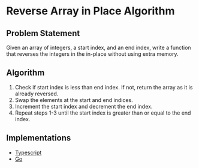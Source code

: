 # Reverse Array in Place Algorithm

## Problem Statement
Given an array of integers, a start index, and an end index, write a function that reverses the integers in the in-place without using extra memory.

## Algorithm
1. Check if start index is less than end index. If not, return the array as it is already reversed.
2. Swap the elements at the start and end indices.
3. Increment the start index and decrement the end index.
4. Repeat steps 1-3 until the start index is greater than or equal to the end index.

## Implementations
- [Typescript](./ts)
- [Go](./go)
